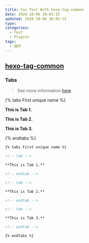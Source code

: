 ```yaml
---
title: Yun Test With hexo-tag-common
date: 2020-10-06 20:02:15
updated: 2020-10-06 20:02:15
type:
categories:
  - Test
  - Plugins
tags:
  - 插件
---
```


## [hexo-tag-common](https://github.com/YunYouJun/hexo-tag-common)

### Tabs

> See more information [here](https://theme-next.js.org/docs/tag-plugins/tabs.html).

{% tabs First unique name %}

<!-- tab First unique name 1 @ri:home-4-line -->

**This is Tab 1.**

<!-- endtab -->

<!-- tab Icon Test @ri:cloud-line -->

**This is Tab 2.**

<!-- endtab -->

<!-- tab -->

**This is Tab 3.**

<!-- endtab -->

{% endtabs %}

```md
{% tabs First unique name %}

<!-- tab -->

**This is Tab 1.**

<!-- endtab -->

<!-- tab -->

**This is Tab 2.**

<!-- endtab -->

<!-- tab -->

**This is Tab 3.**

<!-- endtab -->

{% endtabs %}
```

